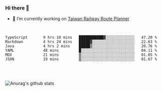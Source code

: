 ### Hi there 👋

- 🔭 I’m currently working on [Taiwan Railway Route Planner](https://github.com/Taiwan-Railway-Route-Planner)

<br/>

<!--START_SECTION:waka-->

```text
TypeScript       9 hrs 10 mins   ███████████▓░░░░░░░░░░░░░   47.20 %
Markdown         4 hrs 24 mins   █████▓░░░░░░░░░░░░░░░░░░░   22.63 %
Java             4 hrs 2 mins    █████▒░░░░░░░░░░░░░░░░░░░   20.76 %
YAML             48 mins         █░░░░░░░░░░░░░░░░░░░░░░░░   04.11 %
MDX              21 mins         ▒░░░░░░░░░░░░░░░░░░░░░░░░   01.85 %
JSON             19 mins         ▒░░░░░░░░░░░░░░░░░░░░░░░░   01.67 %
```

<!--END_SECTION:waka-->

<br/>
<br/>

![Anurag's github stats](https://github-readme-stats.vercel.app/api?username=DepickereSven&show_icons=true&theme=tokyonight)



<!--
**DepickereSven/DepickereSven** is a ✨ _special_ ✨ repository because its `README.md` (this file) appears on your GitHub profile.

Here are some ideas to get you started:

- 🔭 I’m currently working on ...
- 🌱 I’m currently learning ...
- 👯 I’m looking to collaborate on ...
- 🤔 I’m looking for help with ...
- 💬 Ask me about ...
- 📫 How to reach me: ...
- 😄 Pronouns: ...
- ⚡ Fun fact: ...
-->
